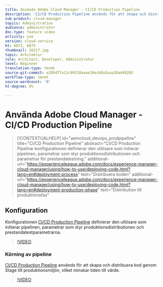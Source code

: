 ```yaml
---
title: Använda Adobe Cloud Manager - CI/CD Production Pipeline
description: 'CI/CD Production Pipeline används för att skapa och distribuera kod genom Stage till produktionsmiljön, vilket minskar time to value. CI/CD Production Pipeline-konfigurationen definierar den utlösare som initierar pipelinen, parametrar som styr produktionsdistributionen och parametrar för prestandatestning. '
sub-product: cloud-manager
topics: Administration
audience: administrator
doc-type: feature video
activity: use
version: cloud-service
kt: 6872, 6875
thumbnail: 26317.jpg
topic: Arkitektur
role: Architect, Developer, Administrator
level: Beginner
translation-type: tm+mt
source-git-commit: e295d77a11c99310aaae10ecb8a2eaa20ad49285
workflow-type: tm+mt
source-wordcount: '0'
ht-degree: 0%

---
```



# Använda Adobe Cloud Manager - CI/CD Production Pipeline

>[!CONTEXTUALHELP]
>id="aemcloud_devops_prodpipeline"
>title="CI/CD Production Pipeline"
>abstract="CI/CD Production Pipeline-konfigurationen definierar den utlösare som initierar pipelinen, parametrar som styr produktionsdistributionen och parametrar för prestandatestning."
>additional-url="https://experienceleague.adobe.com/docs/experience-manager-cloud-manager/using/how-to-use/deploying-code.html?lang=en#deployment-process" text="Distribuera koden"
>additional-url="https://experienceleague.adobe.com/docs/experience-manager-cloud-manager/using/how-to-use/deploying-code.html?lang=en#deployment-production-phase" text="Distribution till produktionsfas"

## Konfiguration

Konfigurationen [CI/CD Production Pipeline](https://experienceleague.adobe.com/docs/experience-manager-cloud-manager/using/how-to-use/configuring-pipeline.html) definierar den utlösare som initierar pipelinen, parametrar som styr produktionsdistributionen och prestandatestparametrarna.

>[!VIDEO](https://video.tv.adobe.com/v/26314/?quality=12&learn=on)

### Körning av pipeline

[CI/CD Production Pipeline](https://experienceleague.adobe.com/docs/experience-manager-cloud-manager/using/how-to-use/deploying-code.html) används för att skapa och distribuera kod genom Stage till produktionsmiljön, vilket minskar tiden till värde.

>[!VIDEO](https://video.tv.adobe.com/v/26317/?quality=12&learn=on)
